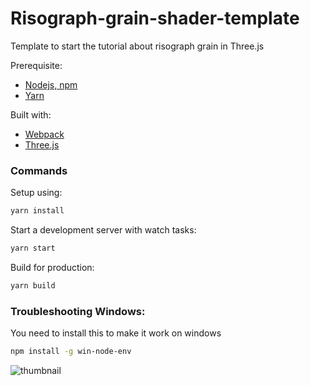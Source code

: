 # Risograph-grain-shader-template

Template to start the tutorial about risograph grain in Three.js

Prerequisite:
- [Nodejs, npm](https://nodejs.org/en/)
- [Yarn](https://yarnpkg.com/getting-started/install)

Built with:

- [Webpack](https://webpack.js.org/)
- [Three.js](https://threejs.org/)

### Commands

Setup using:

```bash
yarn install
```

Start a development server with watch tasks:

```bash
yarn start
```

Build for production:

```bash
yarn build
```

### Troubleshooting Windows:

You need to install this to make it work on windows

```bash
npm install -g win-node-env
```


![thumbnail](https://user-images.githubusercontent.com/5593293/156142768-6de9a7ff-eaa9-4e45-b272-300326b53366.png)

